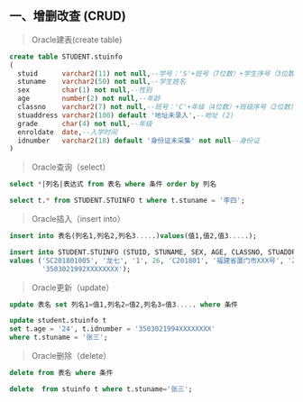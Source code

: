 
## 一、增删改查 (CRUD)
> Oracle建表(create table)
````sql
create table STUDENT.stuinfo
(
  stuid      varchar2(11) not null,--学号：'S'+班号（7位数）+学生序号（3位数）(1)
  stuname    varchar2(50) not null,--学生姓名
  sex        char(1) not null,--性别
  age        number(2) not null,--年龄
  classno    varchar2(7) not null,--班号：'C'+年级（4位数）+班级序号（2位数）
  stuaddress varchar2(100) default '地址未录入',--地址 (2)
  grade      char(4) not null,--年级
  enroldate  date,--入学时间
  idnumber   varchar2(18) default '身份证未采集' not null--身份证
)
````

> Oracle查询（select）
````sql
select *|列名|表达式 from 表名 where 条件 order by 列名

select t.* from STUDENT.STUINFO t where t.stuname = '李四';
````

> Oracle插入（insert into）
````sql
insert into 表名(列名1,列名2,列名3.....)values(值1,值2,值3.....);

insert into STUDENT.STUINFO (STUID, STUNAME, SEX, AGE, CLASSNO, STUADDRESS, GRADE, ENROLDATE, IDNUMBER)
values ('SC201801005', '龙七', '1', 26, 'C201801', '福建省厦门市XXX号', '2018', to_date('01-09-2018', 'dd-mm-yyyy'),
        '3503021992XXXXXXXX');
````

>Oracle更新（update）
````sql
update 表名 set 列名1=值1,列名2=值2,列名3=值3..... where 条件

update student.stuinfo t
set t.age = '24', t.idnumber = '3503021994XXXXXXXX'
where t.stuname = '张三';
````

>Oracle删除（delete）
````sql
delete from 表名 where 条件

delete  from stuinfo t where t.stuname='张三';
````